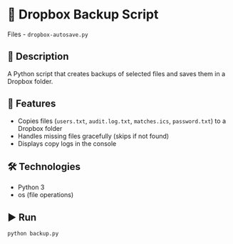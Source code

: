 # 💾 Dropbox Backup Script

Files - `dropbox-autosave.py`

## 📖 Description
A Python script that creates backups of selected files and saves them in a Dropbox folder.

## 🚀 Features
- Copies files (`users.txt`, `audit.log.txt`, `matches.ics`, `password.txt`) to a Dropbox folder
- Handles missing files gracefully (skips if not found)
- Displays copy logs in the console

## 🛠️ Technologies
- Python 3
- os (file operations)

## ▶️ Run
```bash
python backup.py
